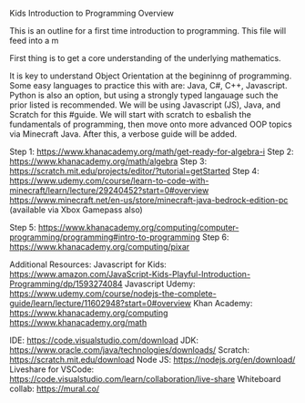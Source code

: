 Kids Introduction to Programming Overview 

This is an outline for a first time introduction to programming. This file will feed into a m

First thing is to get a core understanding of the underlying mathematics. 

It is key to understand Object Orientation at the begininng of programming. Some easy languages to practice this with are: Java, C#, C++, Javascript. Python is also an option, but using a strongly typed langauage such the prior listed is recommended. We will be using Javascript (JS), Java, and Scratch for this #guide. We will start with scratch to esbalish the fundamentals of programming, then move onto more advanced OOP topics via Minecraft Java. After this, a verbose guide will be added.

Step 1: https://www.khanacademy.org/math/get-ready-for-algebra-i 
Step 2: https://www.khanacademy.org/math/algebra
Step 3: https://scratch.mit.edu/projects/editor/?tutorial=getStarted
Step 4: https://www.udemy.com/course/learn-to-code-with-minecraft/learn/lecture/29240452?start=0#overview
        https://www.minecraft.net/en-us/store/minecraft-java-bedrock-edition-pc (available via Xbox Gamepass also) 
        
Step 5: https://www.khanacademy.org/computing/computer-programming/programming#intro-to-programming
Step 6: https://www.khanacademy.org/computing/pixar

Additional Resources:
Javascript for Kids: https://www.amazon.com/JavaScript-Kids-Playful-Introduction-Programming/dp/1593274084
Javascript Udemy: https://www.udemy.com/course/nodejs-the-complete-guide/learn/lecture/11602948?start=0#overview
Khan Academy: https://www.khanacademy.org/computing
              https://www.khanacademy.org/math
              
IDE: https://code.visualstudio.com/download
JDK: https://www.oracle.com/java/technologies/downloads/
Scratch: https://scratch.mit.edu/download
Node JS: https://nodejs.org/en/download/
Liveshare for VSCode: https://code.visualstudio.com/learn/collaboration/live-share
Whiteboard collab: https://mural.co/



